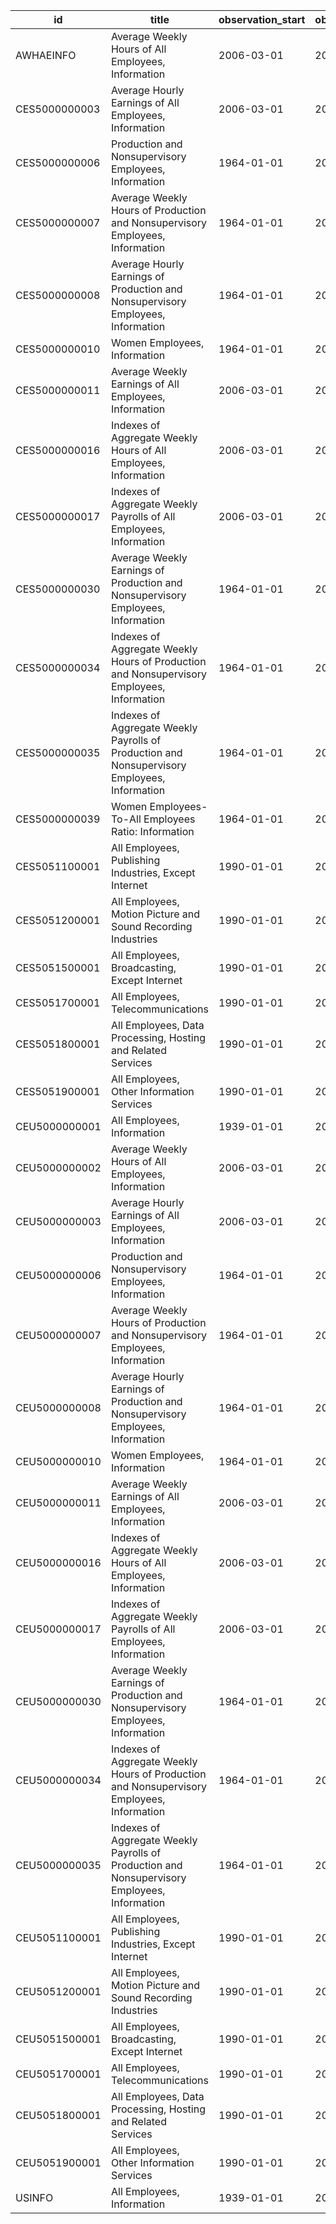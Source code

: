 | id            | title                                                                                        | observation_start   | observation_end   |
|---------------|----------------------------------------------------------------------------------------------|---------------------|-------------------|
| AWHAEINFO     | Average Weekly Hours of All Employees, Information                                           | 2006-03-01          | 2022-11-01        |
| CES5000000003 | Average Hourly Earnings of All Employees, Information                                        | 2006-03-01          | 2022-11-01        |
| CES5000000006 | Production and Nonsupervisory Employees, Information                                         | 1964-01-01          | 2022-11-01        |
| CES5000000007 | Average Weekly Hours of Production and Nonsupervisory Employees, Information                 | 1964-01-01          | 2022-11-01        |
| CES5000000008 | Average Hourly Earnings of Production and Nonsupervisory Employees, Information              | 1964-01-01          | 2022-11-01        |
| CES5000000010 | Women Employees, Information                                                                 | 1964-01-01          | 2022-11-01        |
| CES5000000011 | Average Weekly Earnings of All Employees, Information                                        | 2006-03-01          | 2022-11-01        |
| CES5000000016 | Indexes of Aggregate Weekly Hours of All Employees, Information                              | 2006-03-01          | 2022-11-01        |
| CES5000000017 | Indexes of Aggregate Weekly Payrolls of All Employees, Information                           | 2006-03-01          | 2022-11-01        |
| CES5000000030 | Average Weekly Earnings of Production and Nonsupervisory Employees, Information              | 1964-01-01          | 2022-11-01        |
| CES5000000034 | Indexes of Aggregate Weekly Hours of Production and Nonsupervisory Employees, Information    | 1964-01-01          | 2022-11-01        |
| CES5000000035 | Indexes of Aggregate Weekly Payrolls of Production and Nonsupervisory Employees, Information | 1964-01-01          | 2022-11-01        |
| CES5000000039 | Women Employees-To-All Employees Ratio: Information                                          | 1964-01-01          | 2022-11-01        |
| CES5051100001 | All Employees, Publishing Industries, Except Internet                                        | 1990-01-01          | 2022-11-01        |
| CES5051200001 | All Employees, Motion Picture and Sound Recording Industries                                 | 1990-01-01          | 2022-11-01        |
| CES5051500001 | All Employees, Broadcasting, Except Internet                                                 | 1990-01-01          | 2022-11-01        |
| CES5051700001 | All Employees, Telecommunications                                                            | 1990-01-01          | 2022-11-01        |
| CES5051800001 | All Employees, Data Processing, Hosting and Related Services                                 | 1990-01-01          | 2022-11-01        |
| CES5051900001 | All Employees, Other Information Services                                                    | 1990-01-01          | 2022-11-01        |
| CEU5000000001 | All Employees, Information                                                                   | 1939-01-01          | 2022-11-01        |
| CEU5000000002 | Average Weekly Hours of All Employees, Information                                           | 2006-03-01          | 2022-11-01        |
| CEU5000000003 | Average Hourly Earnings of All Employees, Information                                        | 2006-03-01          | 2022-11-01        |
| CEU5000000006 | Production and Nonsupervisory Employees, Information                                         | 1964-01-01          | 2022-11-01        |
| CEU5000000007 | Average Weekly Hours of Production and Nonsupervisory Employees, Information                 | 1964-01-01          | 2022-11-01        |
| CEU5000000008 | Average Hourly Earnings of Production and Nonsupervisory Employees, Information              | 1964-01-01          | 2022-11-01        |
| CEU5000000010 | Women Employees, Information                                                                 | 1964-01-01          | 2022-11-01        |
| CEU5000000011 | Average Weekly Earnings of All Employees, Information                                        | 2006-03-01          | 2022-11-01        |
| CEU5000000016 | Indexes of Aggregate Weekly Hours of All Employees, Information                              | 2006-03-01          | 2022-11-01        |
| CEU5000000017 | Indexes of Aggregate Weekly Payrolls of All Employees, Information                           | 2006-03-01          | 2022-11-01        |
| CEU5000000030 | Average Weekly Earnings of Production and Nonsupervisory Employees, Information              | 1964-01-01          | 2022-11-01        |
| CEU5000000034 | Indexes of Aggregate Weekly Hours of Production and Nonsupervisory Employees, Information    | 1964-01-01          | 2022-11-01        |
| CEU5000000035 | Indexes of Aggregate Weekly Payrolls of Production and Nonsupervisory Employees, Information | 1964-01-01          | 2022-11-01        |
| CEU5051100001 | All Employees, Publishing Industries, Except Internet                                        | 1990-01-01          | 2022-11-01        |
| CEU5051200001 | All Employees, Motion Picture and Sound Recording Industries                                 | 1990-01-01          | 2022-11-01        |
| CEU5051500001 | All Employees, Broadcasting, Except Internet                                                 | 1990-01-01          | 2022-11-01        |
| CEU5051700001 | All Employees, Telecommunications                                                            | 1990-01-01          | 2022-11-01        |
| CEU5051800001 | All Employees, Data Processing, Hosting and Related Services                                 | 1990-01-01          | 2022-11-01        |
| CEU5051900001 | All Employees, Other Information Services                                                    | 1990-01-01          | 2022-11-01        |
| USINFO        | All Employees, Information                                                                   | 1939-01-01          | 2022-11-01        |